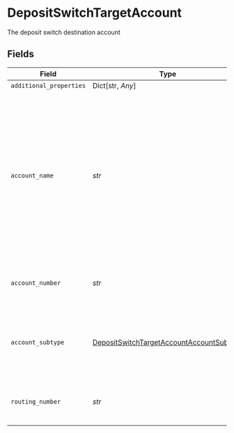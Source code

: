 # DepositSwitchTargetAccount

The deposit switch destination account


## Fields

| Field                                                                                                                                                                                     | Type                                                                                                                                                                                      | Required                                                                                                                                                                                  | Description                                                                                                                                                                               |
| ----------------------------------------------------------------------------------------------------------------------------------------------------------------------------------------- | ----------------------------------------------------------------------------------------------------------------------------------------------------------------------------------------- | ----------------------------------------------------------------------------------------------------------------------------------------------------------------------------------------- | ----------------------------------------------------------------------------------------------------------------------------------------------------------------------------------------- |
| `additional_properties`                                                                                                                                                                   | Dict[str, *Any*]                                                                                                                                                                          | :heavy_minus_sign:                                                                                                                                                                        | N/A                                                                                                                                                                                       |
| `account_name`                                                                                                                                                                            | *str*                                                                                                                                                                                     | :heavy_check_mark:                                                                                                                                                                        | The name of the deposit switch destination account, as it will be displayed to the end user in the Deposit Switch interface. It is not required to match the name used in online banking. |
| `account_number`                                                                                                                                                                          | *str*                                                                                                                                                                                     | :heavy_check_mark:                                                                                                                                                                        | Account number for deposit switch destination                                                                                                                                             |
| `account_subtype`                                                                                                                                                                         | [DepositSwitchTargetAccountAccountSubtype](../../models/shared/depositswitchtargetaccountaccountsubtype.md)                                                                               | :heavy_check_mark:                                                                                                                                                                        | The account subtype of the account, either `checking` or `savings`.                                                                                                                       |
| `routing_number`                                                                                                                                                                          | *str*                                                                                                                                                                                     | :heavy_check_mark:                                                                                                                                                                        | Routing number for deposit switch destination                                                                                                                                             |